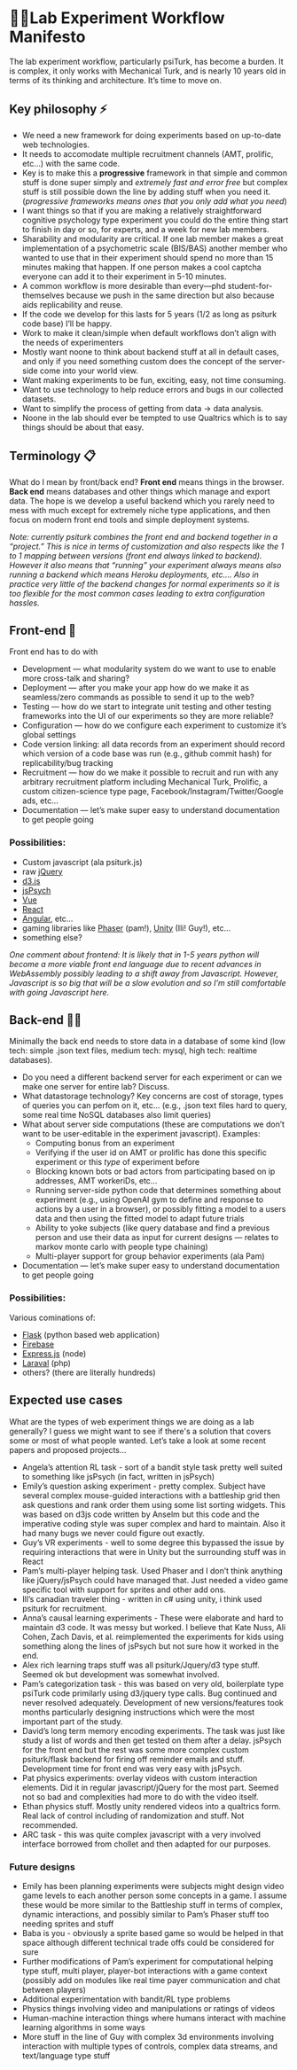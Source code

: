 # 👩‍🔬Lab Experiment Workflow Manifesto
The lab experiment workflow, particularly psiTurk, has become a burden.  It is complex, it only works with Mechanical Turk, and is nearly 10 years old in terms of its thinking and architecture.  It’s time to move on.

## Key philosophy ⚡️
- We need a new framework for doing experiments based on up-to-date web technologies.
- It needs to accomodate multiple recruitment channels (AMT, prolific, etc…) with the same code.
- Key is to make this a **progressive** framework in that simple and common stuff is done super simply and *extremely fast and error free* but complex stuff is still possible down the line by adding stuff when you need it.  (*progressive frameworks means ones that you only add what you need*)
- I want things so that if you are making a relatively straightforward cognitive psychology type experiment you could do the entire thing start to finish in day or so, for experts, and a week for new lab members.
- Sharability and modularity are critical.  If one lab member makes a great implementation of a psychometric scale (BIS/BAS) another member who wanted to use that in their experiment should spend no more than 15 minutes making that happen.  If one person makes a cool captcha everyone can add it to their experiment in 5-10 minutes.
- A common workflow is more desirable than every—phd student-for-themselves because we push in the same direction but also because aids replicability and reuse.
- If the code we develop for this lasts for 5 years (1/2 as long as psiturk code base) I’ll be happy.
- Work to make it clean/simple when default workflows don’t align with the needs of experimenters
- Mostly want noone to think about backend stuff at all in default cases, and only if you need something custom does the concept of the server-side come into your world view.
- Want making experiments to be fun, exciting, easy, not time consuming.
- Want to use technology to help reduce errors and bugs in our collected datasets.
- Want to simplify the process of getting from data -> data analysis.
- Noone in the lab should ever be tempted to use Qualtrics which is to say things should be about that easy.

##  Terminology 📋
What do I mean by front/back end?  **Front end** means things in the browser.  **Back end** means databases and other things which manage and export data.  The hope is we develop a useful backend which you rarely need to mess with much except for extremely niche type applications, and then focus on modern front end tools and simple deployment systems.

*Note: currently psiturk combines the front end and backend together in a “project.”  This is nice in terms of customization and also respects like the 1 to 1 mapping between versions (front end always linked to backend).  However it also means that “running” your experiment always means also running a backend which means Heroku deployments, etc…. Also in practice very little of the backend changes for normal experiments so it is too flexible for the most common cases leading to extra configuration hassles.* 


## Front-end 🤩
Front end has to do with 
- Development — what modularity system do we want to use to enable more cross-talk and sharing?
- Deployment — after you make your app how do we make it as seamless/zero commands as possible to send it up to the web?
- Testing — how do we start to integrate unit testing and other testing frameworks into the UI of our experiments so they are more reliable?
- Configuration — how do we configure each experiment to customize it’s global settings
- Code version linking: all data records from an experiment should record which version of a code base was run (e.g., github commit hash) for replicability/bug tracking
- Recruitment — how do we make it possible to recruit and run with any arbitrary recruitment platform including Mechanical Turk, Prolific, a custom citizen-science type page, Facebook/Instagram/Twitter/Google ads, etc…
- Documentation — let’s make super easy to understand documentation to get people going

### Possibilities:
- Custom javascript (ala psiturk.js)
- raw [jQuery](https://jquery.com)
- [d3.js](https://d3js.org)
- [jsPsych](https://www.jspsych.org/7.2/)
- [Vue](https://vuejs.org)
- [React](https://reactjs.org)
- [Angular](https://angular.io), etc…
- gaming libraries like [Phaser](https://phaser.io) (pam!), [Unity](https://unity.com/pages/unity-pro-buy-now?gclsrc=aw.ds&gclid=CjwKCAjw7IeUBhBbEiwADhiEMZ_9Fmbg4yKNAO_c1TU6kpAGm8Ufkn_OXML91pG_WWKpUtaLsNEW3BoCBuYQAvD_BwE) (Ili! Guy!), etc…
- something else?

*One comment about frontend: It is likely that in 1-5 years python will become a more viable front end language due to recent advances in WebAssembly possibly leading to a shift away from Javascript.  However, Javascript is so big that will be a slow evolution and so I’m still comfortable with going Javascript here.*

## Back-end 🧟‍♂️
Minimally the back end needs to store data in a database of some kind (low tech: simple .json text files, medium tech: mysql, high tech: realtime databases).
- Do you need a different backend server for each experiment or can we make one server for entire lab?  Discuss.
- What datastorage technology?  Key concerns are cost of storage, types of queries you can perfom on it, etc…  (e.g., .json text files hard to query, some real time NoSQL databases also limit queries)
- What about server side computations (these are computations we don’t want to be user-editable in the experiment javascript).  Examples:
	- Computing bonus from an experiment
	- Verifying if the user id on AMT or prolific has done this specific experiment or this _type_ of experiment before
	- Blocking known bots or bad actors from participating based on ip addresses, AMT workeriDs, etc…
	- Running server-side python code that determines something about experiment (e.g., using OpenAI gym to define and response to actions by a user in a browser), or possibly fitting a model to a users data and then using the fitted model to adapt future trials
	- Ability to yoke subjects (like query database and find a previous person and use their data as input for current designs — relates to markov monte carlo with people type chaining)
	- Multi-player support for group behavior experiments (ala Pam)
- Documentation — let’s make super easy to understand documentation to get people going

### Possibilities:
Various cominations of:
- [Flask](https://flask.palletsprojects.com/en/2.1.x/) (python based web application)
- [Firebase](https://www.googleadservices.com/pagead/aclk?sa=L&ai=DChcSEwjp3eGU4eX3AhUfwsIEHYQfCIkYABABGgJwdg&ae=2&ohost=www.google.com&cid=CAESa-D2WJIj2nkfENc79DvRv3JhOgNgTLR_M5wXx6ConwD6KQjsaOn1lvQ6BTWDlq-h48Hap7Tq46rsKVLwq81-1HgZBRdkEu-tzi4ESYEb2XHotNk7E6OFMvrWlNPdOjWOLuoPph8Umn6Ll2Dl&sig=AOD64_0y1U4kGniFArjaV7dE4szVdNp3Dg&q&adurl&ved=2ahUKEwiM2teU4eX3AhXSkGoFHVBQBeIQ0Qx6BAgDEAE&nis=2&dct=1)
- [Express.js](https://expressjs.com) (node)
- [Laraval](https://laravel.com) (php)
- others? (there are literally hundreds)


## Expected use cases

What are the types of web experiment things we are doing as a lab generally?  I guess we might want to see if there's a solution that covers some or most of what people wanted.  Let’s take a look at some recent papers and proposed projects…

- Angela’s attention RL task - sort of a bandit style task pretty well suited to something like jsPsych (in fact, written in jsPsych)
- Emily’s question asking experiment - pretty complex. Subject have several complex mouse-guided interactions with a battleship grid then ask questions and rank order them using some list sorting widgets.  This was based on d3js code written by Anselm but this code and the imperative coding style was super complex and hard to maintain.  Also it had many bugs we never could figure out exactly.
- Guy’s VR experiments - well to some degree this bypassed the issue by requiring interactions that were in Unity but the surrounding stuff was in React
- Pam’s multi-player helping task.  Used Phaser and I don’t think anything like jQuery/jsPsych could have managed that.  Just needed a video game specific tool with support for sprites and other add ons.
- Ill’s canadian traveler thing - written in c# using unity, i think used psiturk for recruitment.
- Anna’s causal learning experiments - These were elaborate and hard to maintain d3 code.  It was messy but worked.  I believe that Kate Nuss, Ali Cohen, Zach Davis, et al. reimplemented the experiments for kids using something along the lines of jsPsych but not sure how it worked in the end.
- Alex rich learning traps stuff was all psiturk/Jquery/d3 type stuff.  Seemed ok but development was somewhat involved.
- Pam’s categorization task - this was based on very old, boilerplate type psiTurk code primilarly using d3/jquery type calls.  Bug continued and never resolved adequately.  Development of new versions/features took months particularly designing instructions which were the most important part of the study.
- David’s long term memory encoding experiments.   The task was just like study a list of words and then get tested on them after a delay.  jsPsych for the front end but the rest was some more complex custom psiturk/flask backend for firing off reminder emails and stuff.  Development time for front end was very easy with jsPsych.
- Pat physics experiments: overlay videos with custom interaction elements.  Did it in regular javascript/jQuery for the most part.  Seemed not so bad and complexities had more to do with the video itself.
- Ethan physics stuff.  Mostly unity rendered videos into a qualtrics form.  Real lack of control including of randomization and stuff.  Not recommended.
- ARC task - this was quite complex javascript with a very involved interface borrowed from chollet and then adapted for our purposes. 

### Future designs
- Emily has been planning experiments were subjects might design video game levels to each another person some concepts in a game.  I assume these would be more similar to the Battleship stuff in terms of complex, dynamic interactions, and possibly similar to Pam’s Phaser stuff too needing sprites and stuff
- Baba is you - obviously a sprite based game so would be helped in that space although different technical trade offs could be considered for sure
- Further modifications of Pam’s experiment for computational helping type stuff, multi player, player-bot interactions with a game context (possibly add on modules like real time payer communication and chat between players)
- Additional experimentation with bandit/RL type problems
- Physics things involving video and manipulations or ratings of videos
- Human-machine interaction things where humans interact with machine learning algorithms in some ways
- More stuff in the line of Guy with complex 3d environments involving interaction with multiple types of controls, complex data streams, and text/language type stuff
